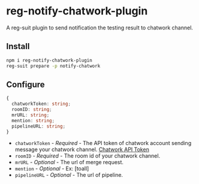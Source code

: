 # reg-notify-chatwork-plugin

A reg-suit plugin to send notification the testing result to chatwork channel.

## Install

```sh
npm i reg-notify-chatwork-plugin
reg-suit prepare -p notify-chatwork
```

## Configure

```ts
{
  chatworkToken: string;
  roomID: string;
  mrURL: string;
  mention: string;
  pipelineURL: string;
}
```

- `chatworkToken` - _Required_ - The API token of chatwork account sending message your chatwork channel. [Chatwork API Token](https://www.chatwork.com/service/packages/chatwork/subpackages/api/token.php)
- `roomID` - _Required_ - The room id of your chatwork channel.
- `mrURL` - _Optional_ - The url of merge request.
- `mention` - _Optional_ - Ex: [toall]
- `pipelineURL` - _Optional_ - The url of pipeline.
